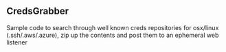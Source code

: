 ## CredsGrabber

Sample code to search through well known creds repositories for osx/linux (.ssh/.aws/.azure), zip up the contents and post them to an ephemeral web listener
